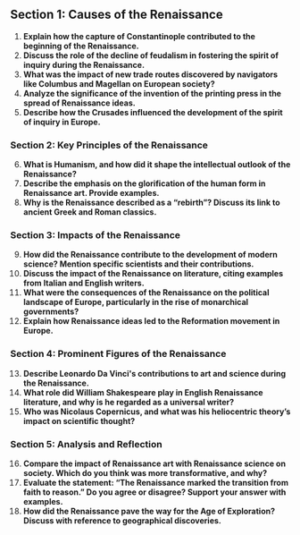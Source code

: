 
## Section 1: Causes of the Renaissance
1. **Explain how the capture of Constantinople contributed to the beginning of the Renaissance.**
2. **Discuss the role of the decline of feudalism in fostering the spirit of inquiry during the Renaissance.**
3. **What was the impact of new trade routes discovered by navigators like Columbus and Magellan on European society?**
4. **Analyze the significance of the invention of the printing press in the spread of Renaissance ideas.**
5. **Describe how the Crusades influenced the development of the spirit of inquiry in Europe.**

### Section 2: Key Principles of the Renaissance
6. **What is Humanism, and how did it shape the intellectual outlook of the Renaissance?**
7. **Describe the emphasis on the glorification of the human form in Renaissance art. Provide examples.**
8. **Why is the Renaissance described as a “rebirth”? Discuss its link to ancient Greek and Roman classics.**

### Section 3: Impacts of the Renaissance
9. **How did the Renaissance contribute to the development of modern science? Mention specific scientists and their contributions.**
10. **Discuss the impact of the Renaissance on literature, citing examples from Italian and English writers.**
11. **What were the consequences of the Renaissance on the political landscape of Europe, particularly in the rise of monarchical governments?**
12. **Explain how Renaissance ideas led to the Reformation movement in Europe.**

### Section 4: Prominent Figures of the Renaissance
13. **Describe Leonardo Da Vinci's contributions to art and science during the Renaissance.**
14. **What role did William Shakespeare play in English Renaissance literature, and why is he regarded as a universal writer?**
15. **Who was Nicolaus Copernicus, and what was his heliocentric theory’s impact on scientific thought?**

### Section 5: Analysis and Reflection
16. **Compare the impact of Renaissance art with Renaissance science on society. Which do you think was more transformative, and why?**
17. **Evaluate the statement: “The Renaissance marked the transition from faith to reason.” Do you agree or disagree? Support your answer with examples.**
18. **How did the Renaissance pave the way for the Age of Exploration? Discuss with reference to geographical discoveries.**
